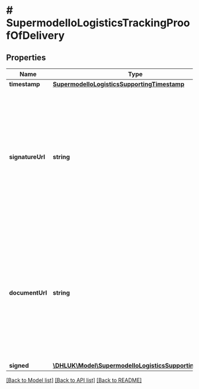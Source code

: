 # # SupermodelIoLogisticsTrackingProofOfDelivery

## Properties

Name | Type | Description | Notes
------------ | ------------- | ------------- | -------------
**timestamp** | [**SupermodelIoLogisticsSupportingTimestamp**](SupermodelIoLogisticsSupportingTimestamp.md) |  | [optional]
**signatureUrl** | **string** | Provides the full link, including the image extension, that is used in the tracing images API to get the signature image via the imageId. The image is for the total shipment | [optional]
**documentUrl** | **string** | Provides the full link, including the image extension, that is used in the tracing images API to get the delivery photo via the imageId. The image is for the total shipment | [optional]
**signed** | [**\DHLUK\Model\SupermodelIoLogisticsSupportingPerson**](SupermodelIoLogisticsSupportingPerson.md) |  | [optional]

[[Back to Model list]](../../README.md#models) [[Back to API list]](../../README.md#endpoints) [[Back to README]](../../README.md)
